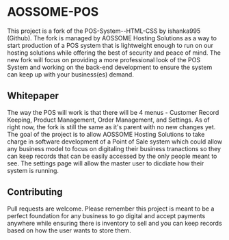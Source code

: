 # AOSSOME-POS
This project is a fork of the POS-System--HTML-CSS by ishanka995 (Github). The fork is managed by AOSSOME Hosting Solutions as a way to start production of a POS system that is lightweight enough to run on our hosting solutions while offering the best of security and peace of mind. The new fork will focus on providing a more professional look of the POS System and working on the back-end development to ensure the system can keep up with your business(es) demand.

## Whitepaper
The way the POS will work is that there will be 4 menus - Customer Record Keeping, Product Management, Order Management, and Settings. As of right now, the fork is still the same as it's parent with no new changes yet. The goal of the project is to allow AOSSOME Hosting Solutions to take charge in software development of a Point of Sale system which could allow any business model to focus on digitaling their business tranactions so they can keep records that can be easily accessed by the only people meant to see. The settings page will allow the master user to dicdiate how their system is running.

## Contributing
Pull requests are welcome. Please remember this project is meant to be a perfect foundation for any business to go digital and accept payments anywhere while ensuring there is inventory to sell and you can keep records based on how the user wants to store them.











